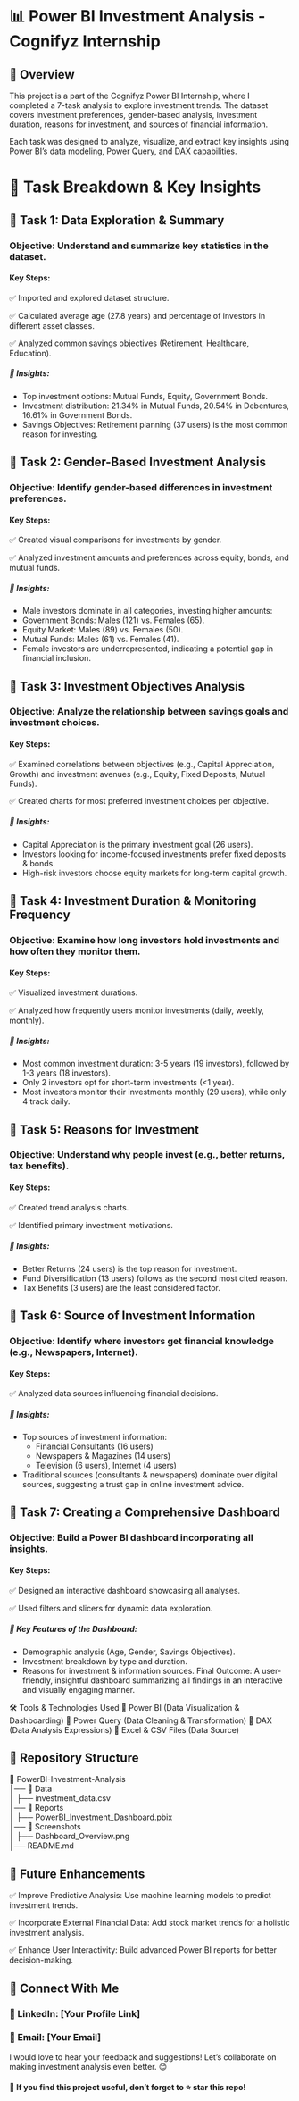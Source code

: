 # 📊 Power BI Investment Analysis - Cognifyz Internship
## 🚀 Overview
This project is a part of the Cognifyz Power BI Internship, where I completed a 7-task analysis to explore investment trends. The dataset covers investment preferences, gender-based analysis, investment duration, reasons for investment, and sources of financial information.

Each task was designed to analyze, visualize, and extract key insights using Power BI’s data modeling, Power Query, and DAX capabilities.

# 📝 Task Breakdown & Key Insights
## 📌 Task 1: Data Exploration & Summary
### Objective: Understand and summarize key statistics in the dataset.
#### Key Steps:
✅ Imported and explored dataset structure.

✅ Calculated average age (27.8 years) and percentage of investors in different asset classes.

✅ Analyzed common savings objectives (Retirement, Healthcare, Education).

##### 🔹 Insights:

* Top investment options: Mutual Funds, Equity, Government Bonds.
* Investment distribution: 21.34% in Mutual Funds, 20.54% in Debentures, 16.61% in Government Bonds.
* Savings Objectives: Retirement planning (37 users) is the most common reason for investing.
## 📌 Task 2: Gender-Based Investment Analysis
### Objective: Identify gender-based differences in investment preferences.
#### Key Steps:
✅ Created visual comparisons for investments by gender.

✅ Analyzed investment amounts and preferences across equity, bonds, and mutual funds.

##### 🔹 Insights:

* Male investors dominate in all categories, investing higher amounts:
* Government Bonds: Males (121) vs. Females (65).
* Equity Market: Males (89) vs. Females (50).
* Mutual Funds: Males (61) vs. Females (41).
* Female investors are underrepresented, indicating a potential gap in financial inclusion.
## 📌 Task 3: Investment Objectives Analysis
### Objective: Analyze the relationship between savings goals and investment choices.
#### Key Steps:
✅ Examined correlations between objectives (e.g., Capital Appreciation, Growth) and investment avenues (e.g., Equity, Fixed Deposits, Mutual Funds).

✅ Created charts for most preferred investment choices per objective.

##### 🔹 Insights:

* Capital Appreciation is the primary investment goal (26 users).
* Investors looking for income-focused investments prefer fixed deposits & bonds.
* High-risk investors choose equity markets for long-term capital growth.
## 📌 Task 4: Investment Duration & Monitoring Frequency
### Objective: Examine how long investors hold investments and how often they monitor them.
#### Key Steps:
✅ Visualized investment durations.

✅ Analyzed how frequently users monitor investments (daily, weekly, monthly).

##### 🔹 Insights:

* Most common investment duration: 3-5 years (19 investors), followed by 1-3 years (18 investors).
* Only 2 investors opt for short-term investments (<1 year).
* Most investors monitor their investments monthly (29 users), while only 4 track daily.
## 📌 Task 5: Reasons for Investment
### Objective: Understand why people invest (e.g., better returns, tax benefits).
#### Key Steps:
✅ Created trend analysis charts.

✅ Identified primary investment motivations.

##### 🔹 Insights:

* Better Returns (24 users) is the top reason for investment.
* Fund Diversification (13 users) follows as the second most cited reason.
* Tax Benefits (3 users) are the least considered factor.
## 📌 Task 6: Source of Investment Information
### Objective: Identify where investors get financial knowledge (e.g., Newspapers, Internet).
#### Key Steps:
✅ Analyzed data sources influencing financial decisions.

##### 🔹 Insights:

* Top sources of investment information:
  * Financial Consultants (16 users)
  * Newspapers & Magazines (14 users)
  * Television (6 users), Internet (4 users)
* Traditional sources (consultants & newspapers) dominate over digital sources, suggesting a trust gap in online investment advice.
## 📌 Task 7: Creating a Comprehensive Dashboard
### Objective: Build a Power BI dashboard incorporating all insights.
#### Key Steps:
✅ Designed an interactive dashboard showcasing all analyses.

✅ Used filters and slicers for dynamic data exploration.

##### 🔹 Key Features of the Dashboard:

* Demographic analysis (Age, Gender, Savings Objectives).
* Investment breakdown by type and duration.
* Reasons for investment & information sources.
Final Outcome: A user-friendly, insightful dashboard summarizing all findings in an interactive and visually engaging manner.

🛠 Tools & Technologies Used
🔹 Power BI (Data Visualization & Dashboarding)
🔹 Power Query (Data Cleaning & Transformation)
🔹 DAX (Data Analysis Expressions)
🔹 Excel & CSV Files (Data Source)

## 📌 Repository Structure

📂 PowerBI-Investment-Analysis  
│── 📁 Data  
│   ├── investment_data.csv  
│── 📁 Reports  
│   ├── PowerBI_Investment_Dashboard.pbix  
│── 📁 Screenshots  
│   ├── Dashboard_Overview.png  
│── README.md  
## 📢 Future Enhancements
✅ Improve Predictive Analysis: Use machine learning models to predict investment trends.

✅ Incorporate External Financial Data: Add stock market trends for a holistic investment analysis.

✅ Enhance User Interactivity: Build advanced Power BI reports for better decision-making.

## 📩 Connect With Me
### 🚀 LinkedIn: [Your Profile Link]
### 📧 Email: [Your Email]

I would love to hear your feedback and suggestions! Let’s collaborate on making investment analysis even better. 😊

#### 🔹 If you find this project useful, don’t forget to ⭐ star this repo!
